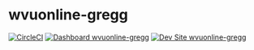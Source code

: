 # wvuonline-gregg

[![CircleCI](https://circleci.com/gh/grshane/wvuonline-gregg.svg?style=shield)](https://circleci.com/gh/grshane/wvuonline-gregg)
[![Dashboard wvuonline-gregg](https://img.shields.io/badge/dashboard-wvuonline_gregg-yellow.svg)](https://dashboard.pantheon.io/sites/ca957a54-48df-4b37-8282-66ca5ecb8514#dev/code)
[![Dev Site wvuonline-gregg](https://img.shields.io/badge/site-wvuonline_gregg-blue.svg)](http://dev-wvuonline-gregg.pantheonsite.io/)